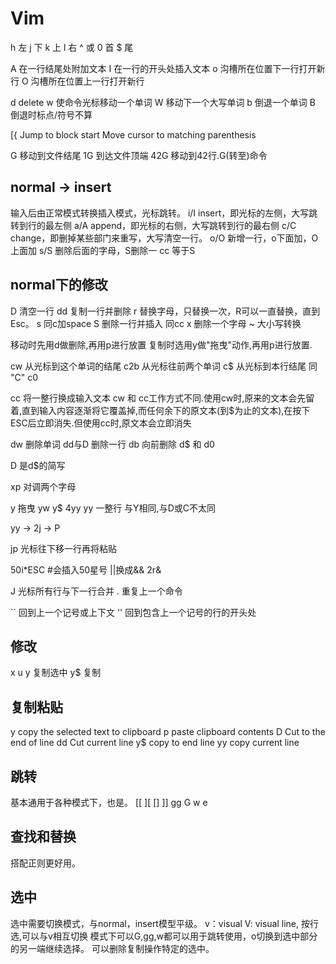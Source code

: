 # Vim

h           左
j           下
k           上
l           右
^ 或 0      首
$           尾
 
A   在一行结尾处附加文本
I   在一行的开头处插入文本
o   沟槽所在位置下一行打开新行
O   沟槽所在位置上一行打开新行

d   delete
w   使命令光标移动一个单词
W   移动下一个大写单词
b   倒退一个单词
B   倒退时标点/符号不算
 
[{  Jump to block start
   Move cursor to matching parenthesis
 
 
 
G   移动到文件结尾
1G  到达文件顶端
42G 移动到42行.G(转至)命令

## normal -> insert

输入后由正常模式转换插入模式，光标跳转。
i/I    insert，即光标的左侧，大写跳转到行的最左侧
a/A    append，即光标的右侧，大写跳转到行的最右侧
c/C    change，即删掉某些部门来重写，大写清空一行。
o/O    新增一行，o下面加，O上面加
s/S    删除后面的字母，S删除一
cc     等于S
## normal下的修改
D   清空一行
dd  复制一行并删除
r   替换字母，只替换一次，R可以一直替换，直到Esc。
s   同c加space
S   删除一行并插入 同cc
x   删除一个字母
~   大小写转换
 
移动时先用d做删除,再用p进行放置
复制时选用y做"拖曳"动作,再用p进行放置.
 
cw  从光标到这个单词的结尾
c2b 从光标往前两个单词
c$ 从光标到本行结尾  同 "C"
c0
 
cc  将一整行换成输入文本
cw 和 cc工作方式不同.使用cw时,原来的文本会先留着,直到输入内容逐渐将它覆盖掉,而任何余下的原文本(到$为止的文本),在按下ESC后立即消失.但使用cc时,原文本会立即消失
 
dw  删除单词
dd与D   删除一行
db  向前删除
d$ 和 d0
 
D 是d$的简写
 
 
xp  对调两个字母
 
y   拖曳
yw  y$  4yy
yy  一整行 与Y相同,与D或C不太同
 
yy  -> 2j   -> P
 
jp  光标往下移一行再将粘贴
 
 
 
50i*ESC #会插入50星号
||换成&&    2r&
 
 
 
 
J   光标所有行与下一行合并
.   重复上一个命令
 
``  回到上一个记号或上下文
''  回到包含上一个记号的行的开头处
 
 
## 修改
x
u
y 复制选中
y$ 复制

## 复制粘贴 
y   copy the selected text to clipboard
p   paste clipboard contents
D   Cut to the end of line
dd  Cut current line
y$  copy to end line
yy  copy current line

## 跳转
基本通用于各种模式下，也是。
[[
][
[]
]]
gg
G
w
e

## 查找和替换
搭配正则更好用。

## 选中
选中需要切换模式，与normal，insert模型平级。
v：visual
V: visual line, 按行选,可以与v相互切换
模式下可以G,gg,w都可以用于跳转使用，o切换到选中部分的另一端继续选择。
可以删除复制操作特定的选中。